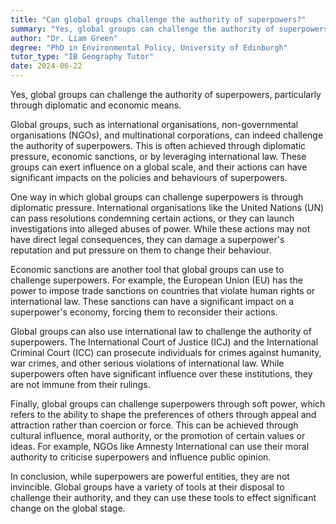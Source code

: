 ```yaml
---
title: "Can global groups challenge the authority of superpowers?"
summary: "Yes, global groups can challenge the authority of superpowers, particularly through diplomatic and economic means."
author: "Dr. Liam Green"
degree: "PhD in Environmental Policy, University of Edinburgh"
tutor_type: "IB Geography Tutor"
date: 2024-06-22
---
```


Yes, global groups can challenge the authority of superpowers, particularly through diplomatic and economic means.

Global groups, such as international organisations, non-governmental organisations (NGOs), and multinational corporations, can indeed challenge the authority of superpowers. This is often achieved through diplomatic pressure, economic sanctions, or by leveraging international law. These groups can exert influence on a global scale, and their actions can have significant impacts on the policies and behaviours of superpowers.

One way in which global groups can challenge superpowers is through diplomatic pressure. International organisations like the United Nations (UN) can pass resolutions condemning certain actions, or they can launch investigations into alleged abuses of power. While these actions may not have direct legal consequences, they can damage a superpower's reputation and put pressure on them to change their behaviour.

Economic sanctions are another tool that global groups can use to challenge superpowers. For example, the European Union (EU) has the power to impose trade sanctions on countries that violate human rights or international law. These sanctions can have a significant impact on a superpower's economy, forcing them to reconsider their actions.

Global groups can also use international law to challenge the authority of superpowers. The International Court of Justice (ICJ) and the International Criminal Court (ICC) can prosecute individuals for crimes against humanity, war crimes, and other serious violations of international law. While superpowers often have significant influence over these institutions, they are not immune from their rulings.

Finally, global groups can challenge superpowers through soft power, which refers to the ability to shape the preferences of others through appeal and attraction rather than coercion or force. This can be achieved through cultural influence, moral authority, or the promotion of certain values or ideas. For example, NGOs like Amnesty International can use their moral authority to criticise superpowers and influence public opinion.

In conclusion, while superpowers are powerful entities, they are not invincible. Global groups have a variety of tools at their disposal to challenge their authority, and they can use these tools to effect significant change on the global stage.
    